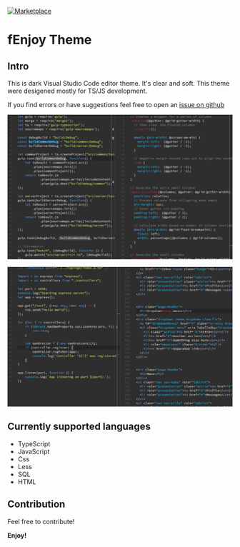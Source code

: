 [![Marketplace](https://vsmarketplacebadge.apphb.com/version/feafarot.fenjoy-theme.svg)](https://marketplace.visualstudio.com/items?itemName=feafarot.fenjoy-theme)

# fEnjoy Theme
## Intro

This is dark Visual Studio Code editor theme. It's clear and soft. This theme were desigened mostly for TS/JS development.

If you find errors or have suggestions feel free to open an [issue on github](https://github.com/feafarot/fEnjoy-theme/issues)

![Screenshot](https://raw.githubusercontent.com/feafarot/fEnjoy-theme/master/Screenshot3.png)

![Screenshot](https://raw.githubusercontent.com/feafarot/fEnjoy-theme/master/Screenshot4.png)


## Currently supported languages

* TypeScript
* JavaScript
* Css
* Less
* SQL
* HTML

## Contribution

Feel free to contribute!


**Enjoy!**
